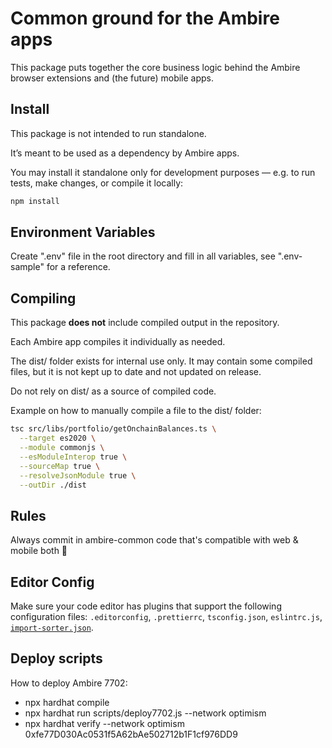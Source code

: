 # Common ground for the Ambire apps

This package puts together the core business logic behind the Ambire browser extensions and (the future) mobile apps.

## Install

This package is not intended to run standalone.

It’s meant to be used as a dependency by Ambire apps.

You may install it standalone only for development purposes — e.g. to run tests, make changes, or compile it locally:

```bash
npm install
```

## Environment Variables

Create ".env" file in the root directory and fill in all variables, see ".env-sample" for a reference.

## Compiling

This package **does not** include compiled output in the repository.

Each Ambire app compiles it individually as needed.

The dist/ folder exists for internal use only. It may contain some compiled files, but it is not kept up to date and not updated on release.

Do not rely on dist/ as a source of compiled code.

Example on how to manually compile a file to the dist/ folder:

```bash
tsc src/libs/portfolio/getOnchainBalances.ts \
  --target es2020 \
  --module commonjs \
  --esModuleInterop true \
  --sourceMap true \
  --resolveJsonModule true \
  --outDir ./dist
```

## Rules

Always commit in ambire-common code that's compatible with web & mobile both 🤞

## Editor Config

Make sure your code editor has plugins that support the following configuration files: `.editorconfig`, `.prettierrc`, `tsconfig.json`, `eslintrc.js`, [`import-sorter.json`](https://github.com/SoominHan/import-sorter).

## Deploy scripts

How to deploy Ambire 7702:

- npx hardhat compile
- npx hardhat run scripts/deploy7702.js --network optimism
- npx hardhat verify --network optimism 0xfe77D030Ac0531f5A62bAe502712b1F1cf976DD9
